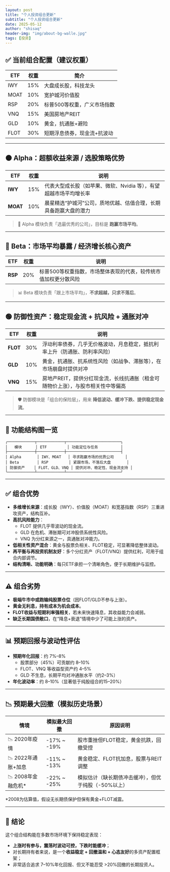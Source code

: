 ```yaml
---
layout: post
title: "个人投资组合更新"
subtitle: "个人投资组合更新"
date: 2025-05-12
author: "shisaq"
header-img: "img/about-bg-walle.jpg"
tags: [投资]
---
```


## ✅ 当前组合配置（建议权重）

| ETF   | 权重 | 简介                         |
|--------|------|------------------------------|
| IWY    | 15%  | 大盘成长股，科技龙头        |
| MOAT   | 10%  | 宽护城河价值股              |
| RSP    | 20%  | 标普500等权重，广义市场指数 |
| VNQ    | 15%  | 美国房地产REIT              |
| GLD    | 10%  | 黄金，抗通胀+避险           |
| FLOT   | 30%  | 短期浮息债券，现金流+抗波动 |

---

## 🟠 Alpha：超额收益来源 / 选股策略优势

| ETF   | 权重 | 说明                                                               |
|--------|------|----------------------------------------------------------------------|
| **IWY** | 15%  | 代表大型成长股（如苹果、微软、Nvidia 等），有望超越市场平均增长率      |
| **MOAT** | 10%  | 晨星精选“护城河”公司，质地优越、估值合理，长期具备跑赢大盘的潜力        |

> 🧠 Alpha 模块负责「选最优秀的公司」，目标是 **跑赢市场平均**。

---

## 🔵 Beta：市场平均暴露 / 经济增长核心资产

| ETF   | 权重 | 说明                                                            |
|--------|------|----------------------------------------------------------------|
| **RSP** | 20%  | 标普500等权重指数，市场整体表现的代表，较传统市值加权更分散风险            |

> 📊 Beta 模块负责「跟上市场平均」，**不求超越，只求不落后**。

---

## 🟢 防御性资产：稳定现金流 + 抗风险 + 通胀对冲

| ETF   | 权重 | 说明                                                                 |
|--------|------|----------------------------------------------------------------------|
| **FLOT** | 30%  | 浮动利率债券，几乎无价格波动，月息稳定，抵抗利率上升（防通胀、防利率风险）   |
| **GLD**  | 10%  | 黄金，抗通胀、抗系统性风险（如战争、滞胀等），在市场崩盘时提供对冲            |
| **VNQ**  | 15%  | 房地产REIT，提供分红现金流，长线抗通胀（租金可随物价上涨），与股市相关性中等偏高 |

> 🛡️ 防御模块是「组合的保险层」，用来 **降低波动、缓冲下跌、提供稳定现金流**。

---

## 🔧 功能结构图一览

```
╭────────────┬────────────┬────────────────────────╮
│   模块      │ ETF         │ 功能定位与任务          │
├────────────┼────────────┼────────────────────────┤
│ Alpha       │ IWY、MOAT   │ 寻求跑赢市场的优质公司     │
│ Beta        │ RSP         │ 紧跟市场，不落后大盘       │
│ 防御资产    │ FLOT、GLD、VNQ │ 提供对冲、稳定性、现金流支持 │
╰────────────┴────────────┴────────────────────────╯
```

---

## ✅ 组合优势

- **多维增长来源**：成长股（IWY）、价值股（MOAT）和宽基指数（RSP）三重进攻资产，结构互补。
- **高抗风险能力**：
  - FLOT 提供几乎零波动的现金流。
  - GLD 在危机、滞胀期可对冲股债系统性风险。
  - VNQ 为分红来源之一，具通胀对冲能力。
- **低相关性资产混合**：黄金与股票负相关、FLOT稳定，可显著降低整体波动。
- **再平衡与再投资机制友好**：多个分红资产（FLOT/VNQ）提供红利，可用于组合内部调节。
- **结构清晰、功能明确**：每只ETF承担一个清晰角色，便于长期维护与监控。

---

## ⚠️ 组合劣势

- **极端牛市中或跑输纯股票仓位**（因FLOT/GLD不参与上涨）。
- **黄金无利息，持有成本为机会成本**。
- **FLOT收益与短期利率强相关**，若未来快速降息，其收益能力会减弱。
- **缺乏长期国债敞口**，在“降息+衰退”情境中少了可能上涨的资产。

---

## 📊 预期回报与波动性评估

- **预期年化回报**：约 7%–8%  
  - 股票部分（45%）可贡献约 8–10%
  - FLOT、VNQ 等收益型资产约 4–5%
  - GLD 不生息，长期平均对冲通胀水平（约2–3%）
- **年化波动率**：约 8–10%（显著低于纯股组合的15–20%）

---

## 📉 预期最大回撤（模拟历史场景）

| 情境               | 模拟最大回撤 | 原因说明                                          |
|--------------------|---------------|---------------------------------------------------|
| 📉 2020年疫情       | -17% ~ -19%   | 股市重挫但FLOT稳定，黄金抗跌，回撤受控             |
| 📉 2022年通胀+加息   | -11% ~ -13%   | 黄金稳定、FLOT抗加息，股票与REIT调整                |
| 📉 2008年金融危机*   | -22% ~ -25%   | 模拟估计（缺长期债冲击缓冲），但优于纯股（-50%以上） |

\*2008为估算值，假设无长期债保护但保有黄金+FLOT减震。

---

## 🎯 结论

这个组合结构能在多数市场环境下保持稳定表现：
- **上涨时有参与，震荡时波动可控，下跌时能缓冲**；
- 对长期持有者来说，是一个**收益稳定 + 回撤温和 + 心态友好**的多资产配置框架；
- 非常适合追求 7–10%年化回报、但又不能忍受 >20%回撤的长期投资人。